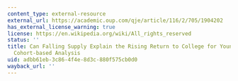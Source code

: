 ```yaml
---
content_type: external-resource
external_url: https://academic.oup.com/qje/article/116/2/705/1904202
has_external_license_warning: true
license: https://en.wikipedia.org/wiki/All_rights_reserved
status: ''
title: Can Falling Supply Explain the Rising Return to College for Younger Men? A
  Cohort-based Analysis
uid: adbb61eb-3c86-4f4e-8d3c-880f575cb0d0
wayback_url: ''
---
```

